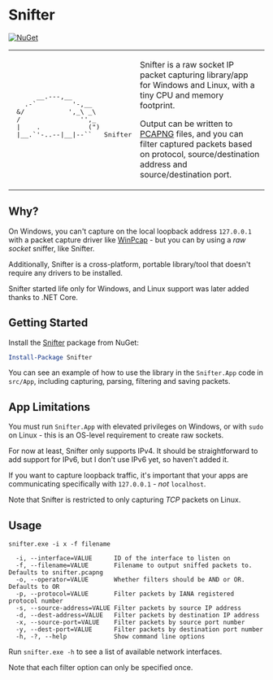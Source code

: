 Snifter
=======

[![NuGet](https://img.shields.io/nuget/v/Snifter.svg)](https://www.nuget.org/packages/Snifter)

<table border="0">
 <tr>
    <td>
      <pre>
      __.---,__
   .-`         '-,__
 &/           ',_\ _\
 /               '',_
 |    .            (")
 |__.`'-..--|__|--``   Snifter
      </pre>
    </td>
    <td>
      <p>Snifter is a raw socket IP packet capturing library/app for Windows and Linux, with a tiny CPU and memory footprint.</p>
      <p>Output can be written to <a href="https://github.com/pcapng/pcapng">PCAPNG</a> files, and you can filter captured packets based on protocol, source/destination address and source/destination port.</p>
    </td>
 </tr>
</table>

Why?
----

On Windows, you can't capture on the local loopback address `127.0.0.1` with a packet capture driver like [WinPcap](https://wiki.wireshark.org/WinPcap) - but you can by using a *raw socket* sniffer, like Snifter.

Additionally, Snifter is a cross-platform, portable library/tool that doesn't require any drivers to be installed.

Snifter started life only for Windows, and Linux support was later added thanks to .NET Core.

Getting Started
---------------
Install the [Snifter](https://www.nuget.org/packages/Snifter) package from NuGet:

```powershell
Install-Package Snifter
```

You can see an example of how to use the library in the `Snifter.App` code in `src/App`, including capturing, parsing, filtering and saving packets.

App Limitations
---------------

You must run `Snifter.App` with elevated privileges on Windows, or with `sudo` on Linux - this is an OS-level requirement to create raw sockets.

For now at least, Snifter only supports IPv4. It should be straightforward to add support for IPv6, but I don't use IPv6 yet, so haven't added it.

If you want to capture loopback traffic, it's important that your apps are communicating specifically with `127.0.0.1` - *not* `localhost`.

Note that Snifter is restricted to only capturing *TCP* packets on Linux.

Usage
-----

````
snifter.exe -i x -f filename

  -i, --interface=VALUE      ID of the interface to listen on
  -f, --filename=VALUE       Filename to output sniffed packets to. Defaults to snifter.pcapng
  -o, --operator=VALUE       Whether filters should be AND or OR. Defaults to OR
  -p, --protocol=VALUE       Filter packets by IANA registered protocol number
  -s, --source-address=VALUE Filter packets by source IP address
  -d, --dest-address=VALUE   Filter packets by destination IP address
  -x, --source-port=VALUE    Filter packets by source port number
  -y, --dest-port=VALUE      Filter packets by destination port number
  -h, -?, --help             Show command line options
````

Run `snifter.exe -h` to see a list of available network interfaces.

Note that each filter option can only be specified once.
